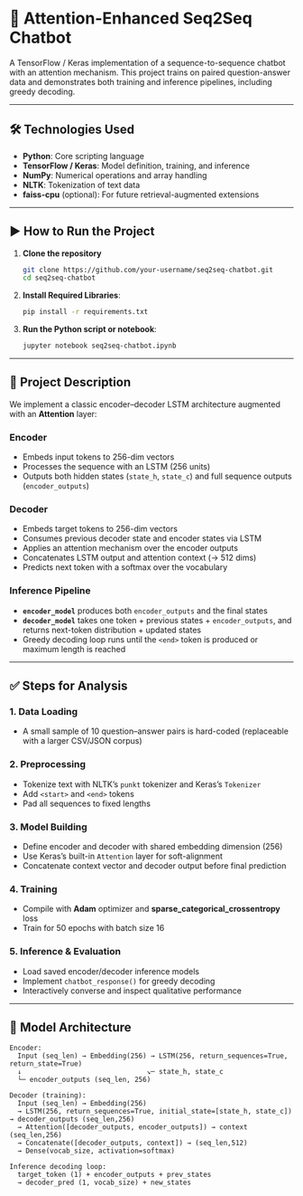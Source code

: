 # 🤖 Attention-Enhanced Seq2Seq Chatbot

A TensorFlow / Keras implementation of a sequence-to-sequence chatbot with an attention mechanism. This project trains on paired question-answer data and demonstrates both training and inference pipelines, including greedy decoding.

---

## 🛠 Technologies Used

- **Python**: Core scripting language  
- **TensorFlow / Keras**: Model definition, training, and inference  
- **NumPy**: Numerical operations and array handling  
- **NLTK**: Tokenization of text data  
- **faiss-cpu** (optional): For future retrieval-augmented extensions  

---

## ▶️ How to Run the Project

1. **Clone the repository**  
   ```bash
   git clone https://github.com/your-username/seq2seq-chatbot.git
   cd seq2seq-chatbot
2. **Install Required Libraries**:   
   ```bash
   pip install -r requirements.txt

3. **Run the Python script or notebook**:  
   ```bash
   jupyter notebook seq2seq-chatbot.ipynb

---
## 📂 Project Description

We implement a classic encoder–decoder LSTM architecture augmented with an **Attention** layer:

### Encoder
- Embeds input tokens to 256-dim vectors  
- Processes the sequence with an LSTM (256 units)  
- Outputs both hidden states (`state_h`, `state_c`) and full sequence outputs (`encoder_outputs`)

### Decoder
- Embeds target tokens to 256-dim vectors  
- Consumes previous decoder state and encoder states via LSTM  
- Applies an attention mechanism over the encoder outputs  
- Concatenates LSTM output and attention context (→ 512 dims)  
- Predicts next token with a softmax over the vocabulary  

### Inference Pipeline
- **`encoder_model`** produces both `encoder_outputs` and the final states  
- **`decoder_model`** takes one token + previous states + `encoder_outputs`, and returns next-token distribution + updated states  
- Greedy decoding loop runs until the `<end>` token is produced or maximum length is reached  

---

## ✅ Steps for Analysis

### 1. Data Loading
- A small sample of 10 question–answer pairs is hard-coded (replaceable with a larger CSV/JSON corpus)

### 2. Preprocessing
- Tokenize text with NLTK’s `punkt` tokenizer and Keras’s `Tokenizer`  
- Add `<start>` and `<end>` tokens  
- Pad all sequences to fixed lengths

### 3. Model Building
- Define encoder and decoder with shared embedding dimension (256)  
- Use Keras’s built-in `Attention` layer for soft-alignment  
- Concatenate context vector and decoder output before final prediction

### 4. Training
- Compile with **Adam** optimizer and **sparse_categorical_crossentropy** loss  
- Train for 50 epochs with batch size 16

### 5. Inference & Evaluation
- Load saved encoder/decoder inference models  
- Implement `chatbot_response()` for greedy decoding  
- Interactively converse and inspect qualitative performance

---

## 🧠 Model Architecture

```text
Encoder:
  Input (seq_len) → Embedding(256) → LSTM(256, return_sequences=True, return_state=True)
  ↓                               ↘︎─ state_h, state_c
  └─ encoder_outputs (seq_len, 256)

Decoder (training):
  Input (seq_len) → Embedding(256)
  → LSTM(256, return_sequences=True, initial_state=[state_h, state_c]) → decoder_outputs (seq_len,256)
  → Attention([decoder_outputs, encoder_outputs]) → context (seq_len,256)
  → Concatenate([decoder_outputs, context]) → (seq_len,512)
  → Dense(vocab_size, activation=softmax)

Inference decoding loop:
  target_token (1) + encoder_outputs + prev_states
  → decoder_pred (1, vocab_size) + new_states

